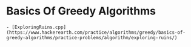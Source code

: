 # Basics Of Greedy Algorithms

	- [ExploringRuins.cpp](https://www.hackerearth.com/practice/algorithms/greedy/basics-of-greedy-algorithms/practice-problems/algorithm/exploring-ruins/)